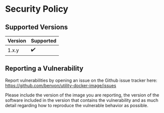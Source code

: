 # Security Policy

## Supported Versions

| Version | Supported          |
| ------- | ------------------ |
| 1.x.y   | :heavy_check_mark: |


## Reporting a Vulnerability

Report vulnerabilities by opening an issue on the Github issue tracker here: https://github.com/benvon/utility-docker-image/issues

Please include the version of the image you are reporting, the version of the software included in the version that contains the vulnerability and as much detail regarding how to reproduce the vulnerable behavior as possible.
